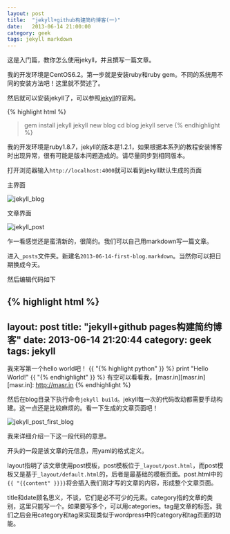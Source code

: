 ```yaml
---
layout: post
title:  "jekyll+github构建简约博客(一)"
date:   2013-06-14 21:00:00
category: geek
tags: jekyll markdown
---
```

<p class="excerpt">
<!--excerpt-->
这是入门篇，教你怎么使用jekyll，并且撰写一篇文章。
<!--excerpt-->
</p>

我的开发环境是CentOS6.2。第一步就是安装ruby和ruby gem。不同的系统用不同的安装方法吧！这里就不赘述了。

然后就可以安装jekyll了，可以参照[jekyll](http://jekyllrb.com/)的官网。

{% highlight html %}
> gem install jekyll
> jekyll new blog
> cd blog
> jekyll serve
{% endhighlight %}

我的开发环境是ruby1.8.7，jekyll的版本是1.2.1，如果根据本系列的教程安装博客时出现异常，很有可能是版本问题造成的。请尽量同步到相同版本。

打开浏览器输入`http://localhost:4000`就可以看到jekyll默认生成的页面

主界面

![jekyll_blog](https://github.com/masr/Images/blob/master/2013-06-14/jekyll_blog.png?raw=true)

文章界面

![jekyll_post](https://github.com/masr/Images/blob/master/2013-06-14/jekyll_post.png?raw=true)

乍一看感觉还是蛮清新的，很简约。我们可以自己用markdown写一篇文章。

进入`_posts`文件夹。新建名`2013-06-14-first-blog.markdown`。当然你可以把日期换成今天。

然后编辑代码如下

{% highlight html %}
---
layout: post
title:  "jekyll+github pages构建简约博客"
date:   2013-06-14 21:20:44
category: geek
tags: jekyll
---

我来写第一个hello world吧！
{{ "{% highlight python" }} %}
print "Hello World!"
{{ "{% endhighlight" }} %}
有空可以看看我，[masr.in][masr.in]
[masr.in]: http://masr.in
{% endhighlight %}

然后在blog目录下执行命令`jekyll build`。jekyll每一次的代码改动都需要手动构建。这一点还是比较麻烦的。看一下生成的文章页面吧！

![jekyll_post_first_blog](https://github.com/masr/Images/blob/master/2013-06-14/jekyll_post_first_blog.png?raw=true)

我来详细介绍一下这一段代码的意思。

开头的一段是该文章的元信息，用yaml的格式定义。

layout指明了该文章使用post模板，post模板位于`_layout/post.html`，而post模板又是基于`_layout/default.html`的，后者是最基础的模板页面。post.html中的`{{ "{{content" }}}}`将会插入我们刚才写的文章的内容，形成整个文章页面。

title和date顾名思义，不谈，它们是必不可少的元素。category指的文章的类别，这里只能写一个。如果要写多个，可以用categories。tag是文章的标签。我们之后会用category和tag来实现类似于wordpress中的category和tag页面的功能。

